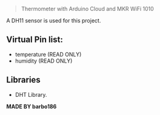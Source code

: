 >Thermometer with Arduino Cloud and MKR WiFi 1010
  
  A DH11 sensor is used for this project.
  ## Virtual Pin list:
  - temperature (READ ONLY) 
  - humidity (READ ONLY)
  
  ## Libraries
  - DHT Library.
  
**MADE BY barbo186**
